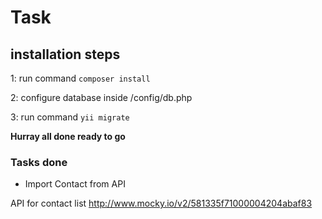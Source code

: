 # Task

## installation steps

1: run command ```composer install```

2: configure database inside /config/db.php

3: run command ```yii migrate```

**Hurray all done ready to go**

### Tasks done
- Import Contact from API

API for contact list http://www.mocky.io/v2/581335f71000004204abaf83
